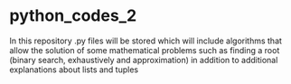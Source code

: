 # python_codes_2

In this repository .py files will be stored which will include algorithms that allow the solution of some mathematical problems such as finding a root (binary search, exhaustively and approximation) in addition to additional explanations about lists and tuples
